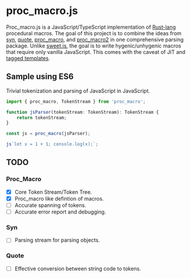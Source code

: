 # proc_macro.js

Proc_macro.js is a JavaScript/TypeScript implementation of [Rust-lang](https://www.rust-lang.org/) procedural macros. The goal of this project is to combine the ideas from [syn](https://github.com/dtolnay/syn), [quote](https://github.com/dtolnay/quote), [proc_macro](https://doc.rust-lang.org/proc_macro/), and [proc_macro2](https://docs.rs/proc-macro2/1.0.19/proc_macro2/) in one comprehensive parsing package. Unlike [sweet.js](https://www.sweetjs.org/), the goal is to write hygenic/unhygenic macros that require only vanilla JavaScript. This comes with the caveat of JIT and [tagged templates](https://developer.mozilla.org/en-US/docs/Web/JavaScript/Reference/Template_literals).

## Sample using ES6

Trivial tokenization and parsing of JavaScript in JavaScript.

```typescript
import { proc_macro, TokenStream } from 'proc_macro';

function jsParser(tokenStream: TokenStream): TokenStream {
    return tokenStream;
}

const js = proc_macro(jsParser);

js`let x = 1 + 1; console.log(x);`;
```

## TODO

### Proc_Macro
- [x] Core Token Stream/Token Tree.
- [x] Proc_macro like defintion of macros.
- [ ] Accurate spanning of tokens.
- [ ] Accurate error report and debugging.

### Syn
- [ ] Parsing stream for parsing objects.

### Quote
- [ ] Effective conversion between string code to tokens.
